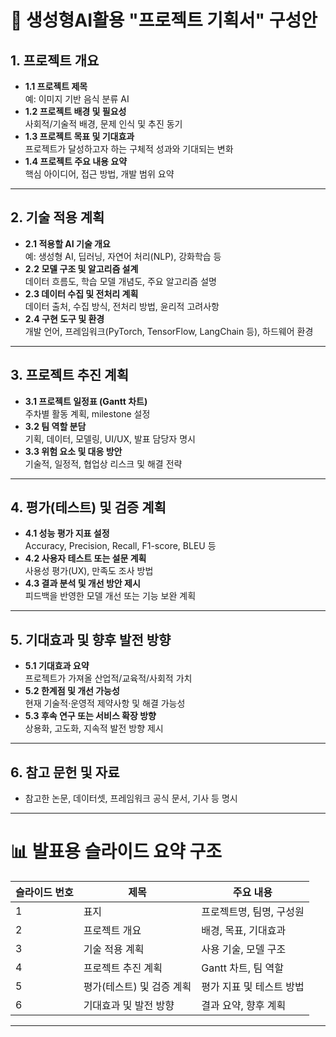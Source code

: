 # 🧠 생성형AI활용 "프로젝트 기획서" 구성안

## 1. 프로젝트 개요
- **1.1 프로젝트 제목**  
  예: 이미지 기반 음식 분류 AI  
- **1.2 프로젝트 배경 및 필요성**  
  사회적/기술적 배경, 문제 인식 및 추진 동기  
- **1.3 프로젝트 목표 및 기대효과**  
  프로젝트가 달성하고자 하는 구체적 성과와 기대되는 변화  
- **1.4 프로젝트 주요 내용 요약**  
  핵심 아이디어, 접근 방법, 개발 범위 요약  

---

## 2. 기술 적용 계획
- **2.1 적용할 AI 기술 개요**  
  예: 생성형 AI, 딥러닝, 자연어 처리(NLP), 강화학습 등  
- **2.2 모델 구조 및 알고리즘 설계**  
  데이터 흐름도, 학습 모델 개념도, 주요 알고리즘 설명  
- **2.3 데이터 수집 및 전처리 계획**  
  데이터 출처, 수집 방식, 전처리 방법, 윤리적 고려사항  
- **2.4 구현 도구 및 환경**  
  개발 언어, 프레임워크(PyTorch, TensorFlow, LangChain 등), 하드웨어 환경  

---

## 3. 프로젝트 추진 계획
- **3.1 프로젝트 일정표 (Gantt 차트)**  
  주차별 활동 계획, milestone 설정  
- **3.2 팀 역할 분담**  
  기획, 데이터, 모델링, UI/UX, 발표 담당자 명시  
- **3.3 위험 요소 및 대응 방안**  
  기술적, 일정적, 협업상 리스크 및 해결 전략  

---

## 4. 평가(테스트) 및 검증 계획
- **4.1 성능 평가 지표 설정**  
  Accuracy, Precision, Recall, F1-score, BLEU 등  
- **4.2 사용자 테스트 또는 설문 계획**  
  사용성 평가(UX), 만족도 조사 방법  
- **4.3 결과 분석 및 개선 방안 제시**  
  피드백을 반영한 모델 개선 또는 기능 보완 계획  

---

## 5. 기대효과 및 향후 발전 방향
- **5.1 기대효과 요약**  
  프로젝트가 가져올 산업적/교육적/사회적 가치  
- **5.2 한계점 및 개선 가능성**  
  현재 기술적·운영적 제약사항 및 해결 가능성  
- **5.3 후속 연구 또는 서비스 확장 방향**  
  상용화, 고도화, 지속적 발전 방향 제시  

---

## 6. 참고 문헌 및 자료
- 참고한 논문, 데이터셋, 프레임워크 공식 문서, 기사 등 명시  

---

# 📊 발표용 슬라이드 요약 구조

| 슬라이드 번호 | 제목 | 주요 내용 |
|----------------|--------|------------|
| 1 | 표지 | 프로젝트명, 팀명, 구성원 |
| 2 | 프로젝트 개요 | 배경, 목표, 기대효과 |
| 3 | 기술 적용 계획 | 사용 기술, 모델 구조 |
| 4 | 프로젝트 추진 계획 | Gantt 차트, 팀 역할 |
| 5 | 평가(테스트) 및 검증 계획 | 평가 지표 및 테스트 방법 |
| 6 | 기대효과 및 발전 방향 | 결과 요약, 향후 계획 |

---
